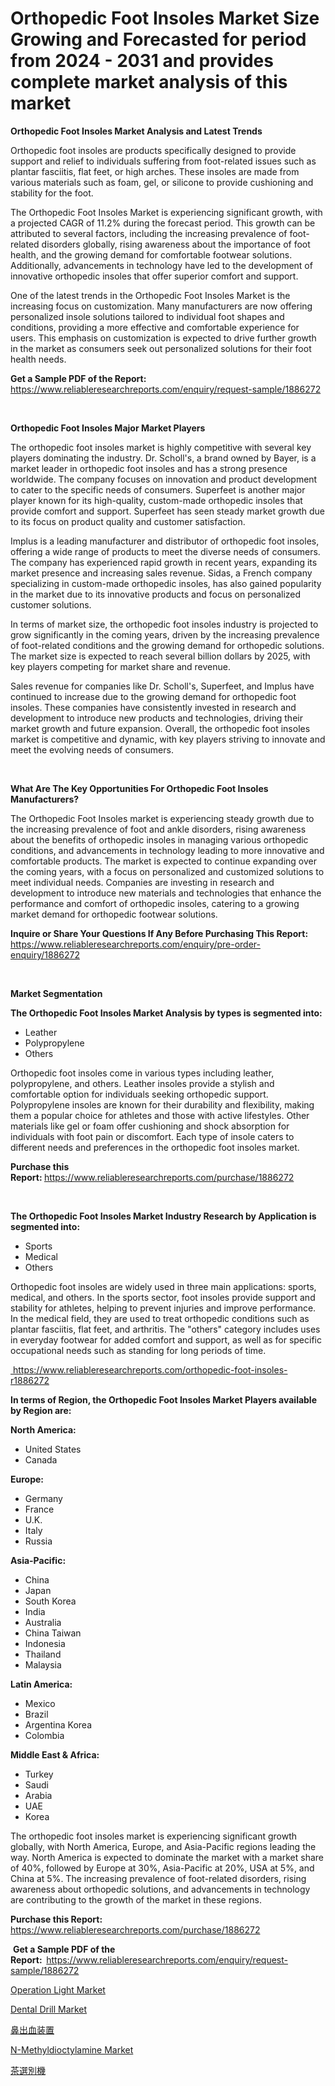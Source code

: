 <p><h1>Orthopedic Foot Insoles Market Size Growing and Forecasted for period from 2024 - 2031 and provides complete market analysis of this market</h1></p><p><strong>Orthopedic Foot Insoles Market Analysis and Latest Trends</strong></p>
<p><p>Orthopedic foot insoles are products specifically designed to provide support and relief to individuals suffering from foot-related issues such as plantar fasciitis, flat feet, or high arches. These insoles are made from various materials such as foam, gel, or silicone to provide cushioning and stability for the foot.</p><p>The Orthopedic Foot Insoles Market is experiencing significant growth, with a projected CAGR of 11.2% during the forecast period. This growth can be attributed to several factors, including the increasing prevalence of foot-related disorders globally, rising awareness about the importance of foot health, and the growing demand for comfortable footwear solutions. Additionally, advancements in technology have led to the development of innovative orthopedic insoles that offer superior comfort and support.</p><p>One of the latest trends in the Orthopedic Foot Insoles Market is the increasing focus on customization. Many manufacturers are now offering personalized insole solutions tailored to individual foot shapes and conditions, providing a more effective and comfortable experience for users. This emphasis on customization is expected to drive further growth in the market as consumers seek out personalized solutions for their foot health needs.</p></p>
<p><strong>Get a Sample PDF of the Report:&nbsp;</strong> <a href="https://www.reliableresearchreports.com/enquiry/request-sample/1886272">https://www.reliableresearchreports.com/enquiry/request-sample/1886272</a></p>
<p>&nbsp;</p>
<p><strong>Orthopedic Foot Insoles Major Market Players</strong></p>
<p><p>The orthopedic foot insoles market is highly competitive with several key players dominating the industry. Dr. Scholl's, a brand owned by Bayer, is a market leader in orthopedic foot insoles and has a strong presence worldwide. The company focuses on innovation and product development to cater to the specific needs of consumers. Superfeet is another major player known for its high-quality, custom-made orthopedic insoles that provide comfort and support. Superfeet has seen steady market growth due to its focus on product quality and customer satisfaction.</p><p>Implus is a leading manufacturer and distributor of orthopedic foot insoles, offering a wide range of products to meet the diverse needs of consumers. The company has experienced rapid growth in recent years, expanding its market presence and increasing sales revenue. Sidas, a French company specializing in custom-made orthopedic insoles, has also gained popularity in the market due to its innovative products and focus on personalized customer solutions.</p><p>In terms of market size, the orthopedic foot insoles industry is projected to grow significantly in the coming years, driven by the increasing prevalence of foot-related conditions and the growing demand for orthopedic solutions. The market size is expected to reach several billion dollars by 2025, with key players competing for market share and revenue.</p><p>Sales revenue for companies like Dr. Scholl's, Superfeet, and Implus have continued to increase due to the growing demand for orthopedic foot insoles. These companies have consistently invested in research and development to introduce new products and technologies, driving their market growth and future expansion. Overall, the orthopedic foot insoles market is competitive and dynamic, with key players striving to innovate and meet the evolving needs of consumers.</p></p>
<p>&nbsp;</p>
<p><strong>What Are The Key Opportunities For Orthopedic Foot Insoles Manufacturers?</strong></p>
<p><p>The Orthopedic Foot Insoles market is experiencing steady growth due to the increasing prevalence of foot and ankle disorders, rising awareness about the benefits of orthopedic insoles in managing various orthopedic conditions, and advancements in technology leading to more innovative and comfortable products. The market is expected to continue expanding over the coming years, with a focus on personalized and customized solutions to meet individual needs. Companies are investing in research and development to introduce new materials and technologies that enhance the performance and comfort of orthopedic insoles, catering to a growing market demand for orthopedic footwear solutions.</p></p>
<p><strong>Inquire or Share Your Questions If Any Before Purchasing This Report:</strong> <a href="https://www.reliableresearchreports.com/enquiry/pre-order-enquiry/1886272">https://www.reliableresearchreports.com/enquiry/pre-order-enquiry/1886272</a></p>
<p>&nbsp;</p>
<p><strong>Market Segmentation</strong></p>
<p><strong>The Orthopedic Foot Insoles Market Analysis by types is segmented into:</strong></p>
<p><ul><li>Leather</li><li>Polypropylene</li><li>Others</li></ul></p>
<p><p>Orthopedic foot insoles come in various types including leather, polypropylene, and others. Leather insoles provide a stylish and comfortable option for individuals seeking orthopedic support. Polypropylene insoles are known for their durability and flexibility, making them a popular choice for athletes and those with active lifestyles. Other materials like gel or foam offer cushioning and shock absorption for individuals with foot pain or discomfort. Each type of insole caters to different needs and preferences in the orthopedic foot insoles market.</p></p>
<p><strong>Purchase this Report:&nbsp;</strong><a href="https://www.reliableresearchreports.com/purchase/1886272">https://www.reliableresearchreports.com/purchase/1886272</a></p>
<p>&nbsp;</p>
<p><strong>The Orthopedic Foot Insoles Market Industry Research by Application is segmented into:</strong></p>
<p><ul><li>Sports</li><li>Medical</li><li>Others</li></ul></p>
<p><p>Orthopedic foot insoles are widely used in three main applications: sports, medical, and others. In the sports sector, foot insoles provide support and stability for athletes, helping to prevent injuries and improve performance. In the medical field, they are used to treat orthopedic conditions such as plantar fasciitis, flat feet, and arthritis. The "others" category includes uses in everyday footwear for added comfort and support, as well as for specific occupational needs such as standing for long periods of time.</p></p>
<p><a href="https://www.reliableresearchreports.com/orthopedic-foot-insoles-r1886272">&nbsp;https://www.reliableresearchreports.com/orthopedic-foot-insoles-r1886272</a></p>
<p><strong>In terms of Region, the Orthopedic Foot Insoles Market Players available by Region are:</strong></p>
<p>
    <p> <strong> North America: </strong>
        <ul>
            <li>United States</li>
            <li>Canada</li>
        </ul>
        </p> 
    <p> <strong> Europe: </strong>
        <ul>
            <li>Germany</li>
            <li>France</li>
            <li>U.K.</li>
            <li>Italy</li>
            <li>Russia</li>
        </ul>
        </p> 
    <p> <strong> Asia-Pacific: </strong>
        <ul>
            <li>China</li>
            <li>Japan</li>
            <li>South Korea</li>
            <li>India</li>
            <li>Australia</li>
            <li>China Taiwan</li>
            <li>Indonesia</li>
            <li>Thailand</li>
            <li>Malaysia</li>
        </ul>
        </p> 
    <p> <strong> Latin America: </strong>
        <ul>
            <li>Mexico</li>
            <li>Brazil</li>
            <li>Argentina Korea</li>
            <li>Colombia</li>
        </ul>
        </p> 
    <p> <strong> Middle East & Africa: </strong>
        <ul>
            <li>Turkey</li>
            <li>Saudi</li>
            <li>Arabia</li>
            <li>UAE</li>
            <li>Korea</li>
        </ul>
    </p>
    </p>
<p><p>The orthopedic foot insoles market is experiencing significant growth globally, with North America, Europe, and Asia-Pacific regions leading the way. North America is expected to dominate the market with a market share of 40%, followed by Europe at 30%, Asia-Pacific at 20%, USA at 5%, and China at 5%. The increasing prevalence of foot-related disorders, rising awareness about orthopedic solutions, and advancements in technology are contributing to the growth of the market in these regions.</p></p>
<p><strong>Purchase this Report: </strong><a href="https://www.reliableresearchreports.com/purchase/1886272">https://www.reliableresearchreports.com/purchase/1886272</a></p>
<p>&nbsp;<strong>Get a Sample PDF of the Report:&nbsp;&nbsp;</strong><a href="https://www.reliableresearchreports.com/enquiry/request-sample/1886272">https://www.reliableresearchreports.com/enquiry/request-sample/1886272</a></p>
<p><strong></strong></p>
<p><p><a href="https://www.linkedin.com/pulse/operation-light-market-share-evolution-growth-trends-jwxle?trackingId=PQomkgjM5gOp7EKNZ7eQzw%3D%3D">Operation Light Market</a></p><p><a href="https://www.linkedin.com/pulse/dental-drill-market-size-outlook-forecast-2024-2031-ticse?trackingId=hWZsnEm%2F8p939SzYdhmmlQ%3D%3D">Dental Drill Market</a></p><p><a href="https://medium.com/@jackpeters644/%E5%87%BA%E8%A1%80%E6%AD%A2%E3%82%81%E8%A3%85%E7%BD%AE%E5%B8%82%E5%A0%B4-%E5%B8%82%E5%A0%B4cagr-%E5%B8%82%E5%A0%B4%E3%83%88%E3%83%AC%E3%83%B3%E3%83%89-%E3%81%8A%E3%82%88%E3%81%B3%E6%88%90%E9%95%B7%E6%88%A6%E7%95%A5%E3%81%AB%E9%96%A2%E3%81%99%E3%82%8B%E6%83%85%E5%A0%B1-f7a153b8c370">鼻出血装置</a></p><p><a href="https://issuu.com/reportprime-2/docs/n-methyldioctylamine-market-size-2030.pptx">N-Methyldioctylamine Market</a></p><p><a href="https://medium.com/@elenorkiehn/%E3%81%8A%E8%8C%B6%E3%81%AE%E4%BB%95%E5%88%86%E3%81%91%E6%A9%9F%E5%B8%82%E5%A0%B4-2031%E5%B9%B4%E3%81%BE%E3%81%A7%E3%81%AE%E3%83%88%E3%83%AC%E3%83%B3%E3%83%89-%E4%BA%88%E6%B8%AC-%E7%AB%B6%E4%BA%89%E5%88%86%E6%9E%90-dab504de3bd3">茶選別機</a></p></p>